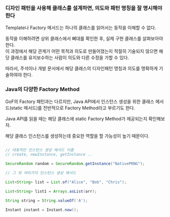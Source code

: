 ### 디자인 패턴을 사용해 클래스를 설계하면, 의도와 패턴 명칭을 잘 명시해야 한다
Template나 Factory 메서드는 하나의 클래스를 읽어서는 동작을 이해할 수 없다.

동작을 이해하려면 상위 클래스에서 뼈대를 확인한 후, 실제 구현 클래스를 살펴보아야 한다.\
이 과정에서 해당 관계가 어떤 목적과 의도로 만들어졌는지 적절히 기술되지 않으면 해당 클래스를 유지보수하는 사람이 의도와 다른 수정을 가할 수 있다.

따라서, 주석이나 개발 문서에서 해당 클래스의 디자인패턴 명칭과 의도를 명확하게 기술하여야 한다.



### Java의 다양한 Factory Method
GoF의 Factory 패턴과는 다르지만, Java API에서 인스턴스 생성을 위한 클래스 메서드(static 메서드)를 전반적으로 Factory Method라고 부르기도 한다.

Java API를 읽을 때는 해당 클래스에 static Factory Method가 제공되는지 확인해보자.

해당 클래스 인스턴스를 생성하는데 중요한 역할을 할 가능성이 높기 때문이다.

~~~ java

// 대표적인 인스턴스 생성 메서드 이름
// create, newInstance, getInstance ..

SecureRandom random = SecureRandom.getInstance("NativePRNG");

// 그 외 여러가지 인스턴스 생성 메서드

List<String> list = List.of("Alice", "Bob", "Chris");

List<String> list1 = Arrays.asList(arr);

String string = String.valueOf('A');

Instant instant = Instant.now();

~~~

 